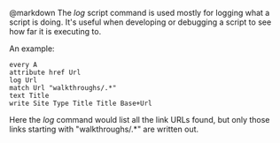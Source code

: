 @markdown
The *log* script command is used mostly for logging what a script is doing.
	It's useful when developing or debugging a script to see how far it is
	executing to.

An example:

~~~
every A
attribute href Url
log Url
match Url "walkthroughs/.*"
text Title
write Site Type Title Title Base+Url
~~~

Here the *log* command would list all the link URLs found, but only
those links starting with "walkthroughs/.*" are written out.
